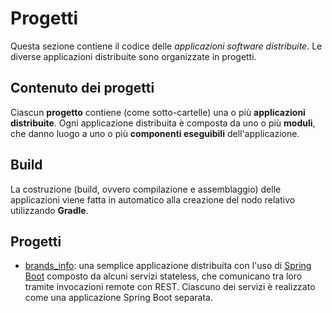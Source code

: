 # Progetti

Questa sezione contiene il codice delle *applicazioni software distribuite*.
Le diverse applicazioni distribuite sono organizzate in progetti.

## Contenuto dei progetti

Ciascun **progetto** contiene (come sotto-cartelle) una o più **applicazioni distribuite**.
Ogni applicazione distribuita è composta da uno o più **moduli**,
che danno luogo a uno o più **componenti eseguibili** dell'applicazione.

## Build  

La costruzione (build, ovvero compilazione e assemblaggio) delle applicazioni
viene fatta in automatico alla creazione del nodo relativo utilizzando **Gradle**.

## Progetti

* [brands_info](brands_info/): una semplice applicazione distribuita con l'uso di [Spring Boot](https://projects.spring.io/spring-boot/) composto da alcuni servizi stateless, che comunicano tra loro tramite invocazioni remote con REST. Ciascuno dei servizi è realizzato come una applicazione Spring Boot separata.
